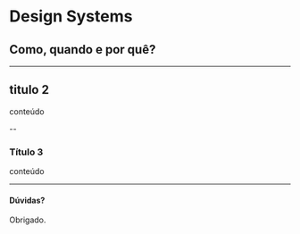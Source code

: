 <!--
Design Systems - Como, quando e por quê?

O que acha de aumentar a produtividade, qualidade e consistência no design dos seus produtos e serviços? Um Design System (DS) pode te ajudar. Na prática, pode levar um certo tempo para que a cultura centrada à design systems se instale e comece a gerar os retornos planejados. No Serpro, foram quase três anos mantendo e evoluíndo uma biblioteca de componentes, para só então chegarmos num Design System. Agora, clientes como Receita Federal e DNIT estão passando pelas mesmas etapas. Venha conhecer as diferentes estratégias de planejamento, venda, implantação e manutenção de um Design System.

TIPS:
- problema primeiro (why?)
- como?
- quando? O quanto antes!
- dicas
    - tenha um roadmap claro!
    - pratique com todos do time
    - faça revezamentos/rodízios

-->

# Design Systems
## Como, quando e por quê?

<!--
conteúdo
![](img/sample.png)
-->

---

## titulo 2

conteúdo

--

### Título 3

conteúdo

---

#### Dúvidas?

Obrigado.
